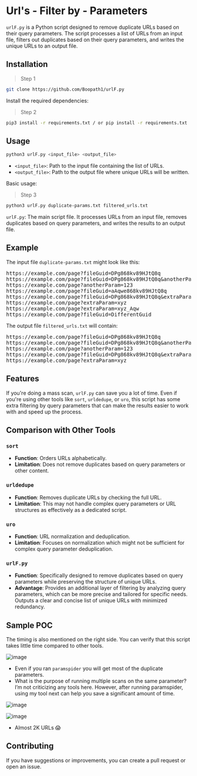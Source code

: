 # Url's - Filter by - Parameters
`urlF.py` is a Python script designed to remove duplicate URLs based on their query parameters. The script processes a list of URLs from an input file, filters out duplicates based on their query parameters, and writes the unique URLs to an output file.

## Installation

> Step 1
```sh
git clone https://github.com/Boopath1/urlF.py
```

Install the required dependencies:
> Step 2
```sh
pip3 install -r requirements.txt / or pip install -r requirements.txt
```

## Usage
```sh
python3 urlF.py <input_file> <output_file>
```

- `<input_file>`: Path to the input file containing the list of URLs.
- `<output_file>`: Path to the output file where unique URLs will be written.

Basic usage:
> Step 3
```sh
python3 urlF.py duplicate-params.txt filtered_urls.txt
```
`urlF.py`: The main script file. It processes URLs from an input file, removes duplicates based on query parameters, and writes the results to an output file.

## Example
The input file `duplicate-params.txt` might look like this:
<pre>
https://example.com/page?fileGuid=DPg868kv89HJtQ8q
https://example.com/page?fileGuid=DPg868kv89HJtQ8q&anotherParam=123
https://example.com/page?anotherParam=123
https://example.com/page?fileGuid=aAqwe868kv89HJtQ8q
https://example.com/page?fileGuid=DPg868kv89HJtQ8q&extraParam=xyz
https://example.com/page?extraParam=xyz
https://example.com/page?extraParam=xyz_Aqw
https://example.com/page?fileGuid=DifferentGuid
</pre>

The output file `filtered_urls.txt` will contain:
<pre>
https://example.com/page?fileGuid=DPg868kv89HJtQ8q
https://example.com/page?fileGuid=DPg868kv89HJtQ8q&anotherParam=123
https://example.com/page?anotherParam=123
https://example.com/page?fileGuid=DPg868kv89HJtQ8q&extraParam=xyz
https://example.com/page?extraParam=xyz
</pre>


## Features
If you're doing a mass scan, `urlF.py` can save you a lot of time. Even if you're using other tools like `sort`, `urldedupe`, or `uro`, this script has some extra filtering by query parameters that can make the results easier to work with and speed up the process.

## Comparison with Other Tools

### `sort`

- **Function**: Orders URLs alphabetically.
- **Limitation**: Does not remove duplicates based on query parameters or other content.

### `urldedupe`

- **Function**: Removes duplicate URLs by checking the full URL.
- **Limitation**: This may not handle complex query parameters or URL structures as effectively as a dedicated script.

### `uro`

- **Function**: URL normalization and deduplication.
- **Limitation**: Focuses on normalization which might not be sufficient for complex query parameter deduplication.

### `urlF.py`

- **Function**: Specifically designed to remove duplicates based on query parameters while preserving the structure of unique URLs.
- **Advantage**: Provides an additional layer of filtering by analyzing query parameters, which can be more precise and tailored for specific needs. Outputs a clear and concise list of unique URLs with minimized redundancy.

## Sample POC

The timing is also mentioned on the right side. You can verify that this script takes little time compared to other tools.

![image](https://github.com/user-attachments/assets/eec38c30-b47e-4729-a25d-f00cbc3761e0)

- Even if you ran `paramspider` you will get most of the duplicate parameters.
- What is the purpose of running multiple scans on the same parameter? I’m not criticizing any tools here. However, after running paramspider, using my tool next can help you save a significant amount of time.

![image](https://github.com/user-attachments/assets/1f9bdbab-016d-4f53-91fa-dcc5e2d80143)

![image](https://github.com/user-attachments/assets/8a552bb2-d3bb-4860-8ed8-02b345acc28a)

- Almost 2K URLs 😱

## Contributing

If you have suggestions or improvements, you can create a pull request or open an issue.
